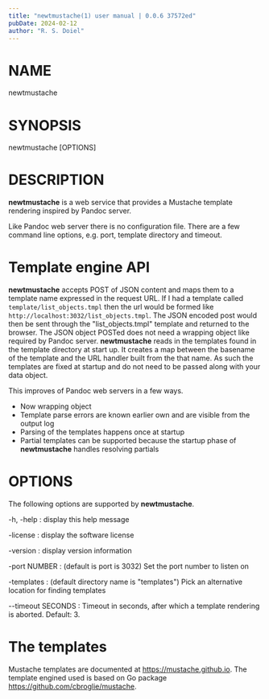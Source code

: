 ```yaml
---
title: "newtmustache(1) user manual | 0.0.6 37572ed"
pubDate: 2024-02-12
author: "R. S. Doiel"
---
```


# NAME

newtmustache

# SYNOPSIS

newtmustache [OPTIONS]

# DESCRIPTION

**newtmustache** is a web service that provides a Mustache template rendering inspired by Pandoc server.

Like Pandoc web server there is no configuration file. There are a few command line options, e.g.
port, template directory and timeout.

# Template engine API

**newtmustache** accepts POST of JSON content and maps them to a template name expressed in the 
request URL. If I had a template called `template/list_objects.tmpl`
then the url would be formed like `http://localhost:3032/list_objects.tmpl`. The JSON
encoded post would then be sent through the "list_objects.tmpl" template and returned to the browser.
The JSON object POSTed does not need a wrapping object like required by Pandoc server.  **newtmustache**
reads in the templates found in the template directory at start up. It creates a map between the 
basename of the template and the URL handler built from the that name. As such the templates are fixed
at startup and do not need to be passed along with your data object.

This improves of Pandoc web servers in a few ways. 

- Now wrapping object
- Template parse errors are known earlier own and are visible from the output log
- Parsing of the templates happens once at startup
- Partial templates can be supported because the startup phase of **newtmustache** handles resolving partials


# OPTIONS

The following options are supported by **newtmustache**.

-h, -help
: display this help message

-license
: display the software license

-version
: display version information

-port NUMBER
: (default is port is 3032) Set the port number to listen on

-templates
: (default directory name is "templates") Pick an alternative location for finding templates

--timeout SECONDS
: Timeout in seconds, after which a template rendering is aborted.  Default: 3.

# The templates

Mustache templates are documented at <https://mustache.github.io>. The template engined
used is based on Go package <https://github.com/cbroglie/mustache>.


